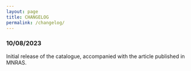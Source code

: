 ```yaml
---
layout: page
title: CHANGELOG
permalink: /changelog/
---
```


### 10/08/2023

Initial release of the catalogue, accompanied with the article published in MNRAS.
